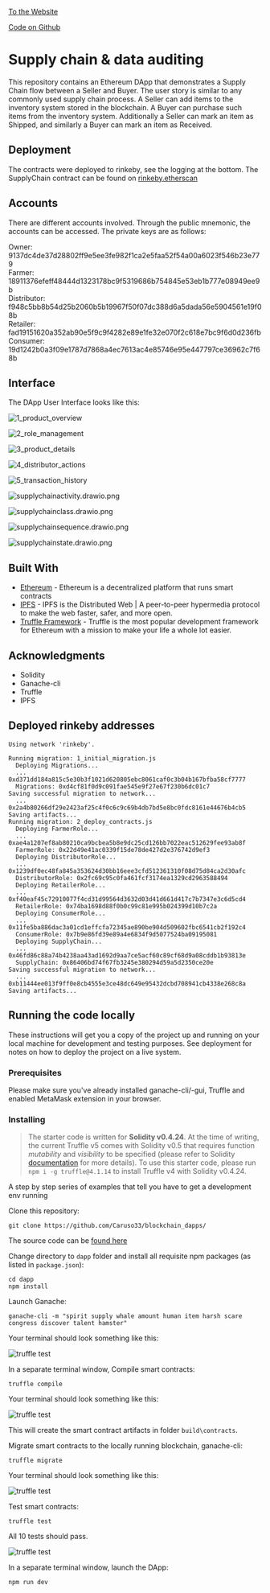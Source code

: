 [To the Website](https://supply-blockchain.surge.sh/)

[Code on Github](https://github.com/Caruso33/blockchain_dapps/tree/master/udacity_blockchain_development/3_ethereum_dapp)

# Supply chain & data auditing

This repository contains an Ethereum DApp that demonstrates a Supply Chain flow between a Seller and Buyer. The user story is similar to any commonly used supply chain process. A Seller can add items to the inventory system stored in the blockchain. A Buyer can purchase such items from the inventory system. Additionally a Seller can mark an item as Shipped, and similarly a Buyer can mark an item as Received.

## Deployment

The contracts were deployed to rinkeby, see the logging at the bottom.
The SupplyChain contract can be found on [rinkeby.etherscan](https://rinkeby.etherscan.io/address/0x86406bd74f67fb3245e380294d59a5d2350ce20e)

## Accounts

There are different accounts involved. Through the public mnemonic, the accounts can be accessed. The private keys are as follows:

Owner: 9137dc4de37d28802ff9e5ee3fe982f1ca2e5faa52f54a00a6023f546b23e779  
Farmer: 18911376efeff48444d1323178bc9f5319686b754845e53eb1b777e08949ee9b  
Distributor: f948c5bb8b54d25b2060b5b19967f50f07dc388d6a5dada56e5904561e19f08b  
Retailer: fad19151620a352ab90e5f9c9f4282e89e1fe32e070f2c618e7bc9f6d0d236fb  
Consumer: 19d1242b0a3f09e1787d7868a4ec7613ac4e85746e95e447797ce36962c7f68b

## Interface

The DApp User Interface looks like this:

![1_product_overview](images/1_product_overview.png)

![2_role_management](images/2_role_management.png)

![3_product_details](images/3_product_details.png)

![4_distributor_actions](images/4_distributor_actions.png)

![5_transaction_history](images/5_transaction_history.png)

![supplychainactivity.drawio.png](uml/supplychainactivity.drawio.png)

![supplychainclass.drawio.png](uml/supplychainclass.drawio.png)

![supplychainsequence.drawio.png](uml/supplychainsequence.drawio.png)

![supplychainstate.drawio.png](uml/supplychainstate.drawio.png)

## Built With

- [Ethereum](https://www.ethereum.org/) - Ethereum is a decentralized platform that runs smart contracts
- [IPFS](https://ipfs.io/) - IPFS is the Distributed Web | A peer-to-peer hypermedia protocol
  to make the web faster, safer, and more open.
- [Truffle Framework](http://truffleframework.com/) - Truffle is the most popular development framework for Ethereum with a mission to make your life a whole lot easier.

## Acknowledgments

- Solidity
- Ganache-cli
- Truffle
- IPFS

## Deployed rinkeby addresses

```shell
Using network 'rinkeby'.

Running migration: 1_initial_migration.js
  Deploying Migrations...
  ... 0xd371dd184a815c5e30b3f1021d620805ebc8061caf0c3b04b167bfba58cf7777
  Migrations: 0xd4cf81f0d9c091fae545e9f27e67f230b6dc01c7
Saving successful migration to network...
  ... 0x2a4b80266df29e2423af25c4f0c6c9c69b4db7bd5e8bc0fdc8161e44676b4cb5
Saving artifacts...
Running migration: 2_deploy_contracts.js
  Deploying FarmerRole...
  ... 0xae4a1207ef8ab80210ca9bcbea5b8e9dc25cd126bb7022eac512629fee93ab8f
  FarmerRole: 0x22d49e41ac0339f15de78de427d2e376742d9ef3
  Deploying DistributorRole...
  ... 0x1239df0ec48fa845a353624d30bb16eee3cfd512361310f08d75d84ca2d30afc
  DistributorRole: 0x2fc69c95c0fa461fcf3174ea1329cd2963588494
  Deploying RetailerRole...
  ... 0xf40eaf45c72910077f4cd31d99564d3632d03d41d661d417c7b7347e3c6d5cd4
  RetailerRole: 0x74ba1698d88f0b0c99c81e995b024399d10b7c2a
  Deploying ConsumerRole...
  ... 0x11fe5ba886dac3a01cd1effcfa72345ae890be904d509602fbc6541cb2f192c4
  ConsumerRole: 0x7b9e86fd39e89a4e6834f9d5077524ba09195081
  Deploying SupplyChain...
  ... 0x46fd86c88a74b4238aa43ad1692d9aa7ce5acf60c89cf68d9a08cddb1b93813e
  SupplyChain: 0x86406bd74f67fb3245e380294d59a5d2350ce20e
Saving successful migration to network...
  ... 0xb11444ee013f9ff0e8cb4555e3ce48dc649e95432dcbd708941cb4338e268c8a
Saving artifacts...
```

## Running the code locally

These instructions will get you a copy of the project up and running on your local machine for development and testing purposes. See deployment for notes on how to deploy the project on a live system.

### Prerequisites

Please make sure you've already installed ganache-cli/-gui, Truffle and enabled MetaMask extension in your browser.

### Installing

> The starter code is written for **Solidity v0.4.24**. At the time of writing, the current Truffle v5 comes with Solidity v0.5 that requires function _mutability_ and _visibility_ to be specified (please refer to Solidity [documentation](https://docs.soliditylang.org/en/v0.5.0/050-breaking-changes.html) for more details). To use this starter code, please run `npm i -g truffle@4.1.14` to install Truffle v4 with Solidity v0.4.24.

A step by step series of examples that tell you have to get a development env running

Clone this repository:

```
git clone https://github.com/Caruso33/blockchain_dapps/
```

The source code can be [found here](https://github.com/Caruso33/blockchain_dapps/tree/master/udacity_blockchain_development/3_ethereum_dapp)

Change directory to `dapp` folder and install all requisite npm packages (as listed in `package.json`):

```
cd dapp
npm install
```

Launch Ganache:

```
ganache-cli -m "spirit supply whale amount human item harsh scare congress discover talent hamster"
```

Your terminal should look something like this:

![truffle test](images/ganache-cli.png)

In a separate terminal window, Compile smart contracts:

```
truffle compile
```

Your terminal should look something like this:

![truffle test](images/truffle_compile.png)

This will create the smart contract artifacts in folder `build\contracts`.

Migrate smart contracts to the locally running blockchain, ganache-cli:

```
truffle migrate
```

Your terminal should look something like this:

![truffle test](images/truffle_migrate.png)

Test smart contracts:

```
truffle test
```

All 10 tests should pass.

![truffle test](images/truffle_test.png)

In a separate terminal window, launch the DApp:

```
npm run dev
```
